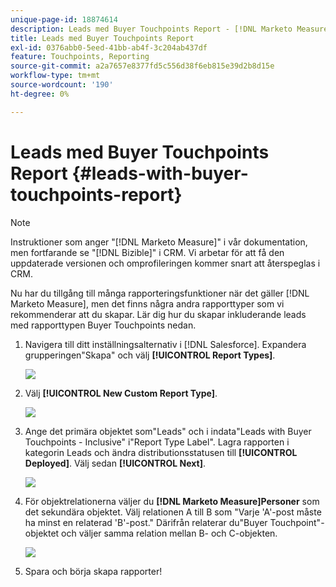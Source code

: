 ```yaml
---
unique-page-id: 18874614
description: Leads med Buyer Touchpoints Report - [!DNL Marketo Measure] - Produktdokumentation
title: Leads med Buyer Touchpoints Report
exl-id: 0376abb0-5eed-41bb-ab4f-3c204ab437df
feature: Touchpoints, Reporting
source-git-commit: a2a7657e8377fd5c556d38f6eb815e39d2b8d15e
workflow-type: tm+mt
source-wordcount: '190'
ht-degree: 0%

---
```


# Leads med Buyer Touchpoints Report {#leads-with-buyer-touchpoints-report}

>[!NOTE]
>
>Instruktioner som anger &quot;[!DNL Marketo Measure]&quot; i vår dokumentation, men fortfarande se &quot;[!DNL Bizible]&quot; i CRM. Vi arbetar för att få den uppdaterade versionen och omprofileringen kommer snart att återspeglas i CRM.

Nu har du tillgång till många rapporteringsfunktioner när det gäller [!DNL Marketo Measure], men det finns några andra rapporttyper som vi rekommenderar att du skapar. Lär dig hur du skapar inkluderande leads med rapporttypen Buyer Touchpoints nedan.

1. Navigera till ditt inställningsalternativ i [!DNL Salesforce]. Expandera grupperingen&quot;Skapa&quot; och välj **[!UICONTROL Report Types]**.

   ![](assets/1.jpg)

1. Välj **[!UICONTROL New Custom Report Type]**.

   ![](assets/2.jpg)

1. Ange det primära objektet som&quot;Leads&quot; och i indata&quot;Leads with Buyer Touchpoints - Inclusive&quot; i&quot;Report Type Label&quot;. Lagra rapporten i kategorin Leads och ändra distributionsstatusen till **[!UICONTROL Deployed]**. Välj sedan **[!UICONTROL Next]**.

   ![](assets/3.jpg)

1. För objektrelationerna väljer du **[!DNL Marketo Measure]Personer** som det sekundära objektet. Välj relationen A till B som &quot;Varje &#39;A&#39;-post måste ha minst en relaterad &#39;B&#39;-post.&quot; Därifrån relaterar du&quot;Buyer Touchpoint&quot;-objektet och väljer samma relation mellan B- och C-objekten.

   ![](assets/4.jpg)

1. Spara och börja skapa rapporter!
